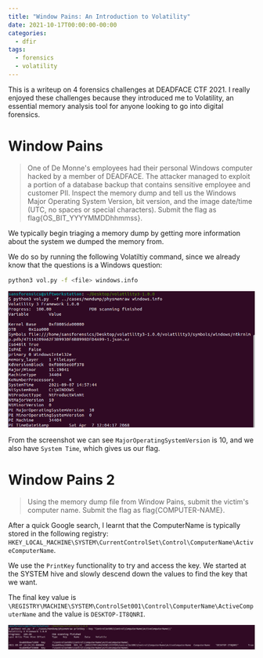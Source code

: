 ```yaml
---
title: "Window Pains: An Introduction to Volatility"
date: 2021-10-17T00:00:00-00:00
categories:
  - dfir
tags:
  - forensics
  - volatility
---
```


This is a writeup on 4 forensics challenges at DEADFACE CTF 2021. I really enjoyed these challenges because they introduced me to Volatility, an essential memory analysis tool for anyone looking to go into digital forensics. 

# Window Pains

> One of De Monne's employees had their personal Windows computer hacked by a member of DEADFACE. The attacker managed to exploit a portion of a database backup that contains sensitive employee and customer PII.  Inspect the memory dump and tell us the Windows Major Operating System Version, bit version, and the image date/time (UTC, no spaces or special characters). Submit the flag as flag{OS_BIT_YYYYMMDDhhmmss}.

We typically begin triaging a memory dump by getting more information about the system we dumped the memory from. 

We do so by running the following Volatiltiy command, since we already know that the questions is a Windows question:
```bash
python3 vol.py -f <file> windows.info
```

![windows.info](/assets/images/windowpains_1.png)

From the screenshot we can see `MajorOperatingSystemVersion` is 10, and we also have `System Time`, which gives us our flag.

# Window Pains 2
> Using the memory dump file from Window Pains, submit the victim's computer name. Submit the flag as flag{COMPUTER-NAME}.

After a quick Google search, I learnt that the ComputerName is typically stored in the following registry: `HKEY_LOCAL_MACHINE\SYSTEM\CurrentControlSet\Control\ComputerName\ActiveComputerName`. 

We use the `PrintKey` functionality to try and access the key. We started at the SYSTEM hive and slowly descend down the values to find the key that we want. 

The final key value is `\REGISTRY\MACHINE\SYSTEM\ControlSet001\Control\ComputerName\ActiveComputerName` and the value is `DESKTOP-IT8QNRI`. 

![windows.printkey](/assets/images/windowpains_2.png)